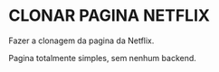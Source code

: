 # CLONAR PAGINA NETFLIX
Fazer a clonagem da pagina da Netflix.<br>

Pagina totalmente simples, sem nenhum backend.
